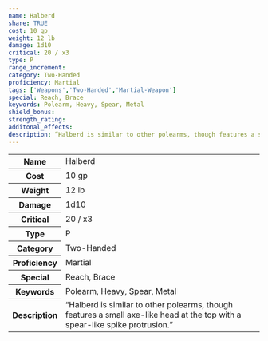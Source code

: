 ```yaml
---
name: Halberd
share: TRUE
cost: 10 gp
weight: 12 lb
damage: 1d10
critical: 20 / x3
type: P
range_increment: 
category: Two-Handed
proficiency: Martial
tags: ['Weapons','Two-Handed','Martial-Weapon']
special: Reach, Brace
keywords: Polearm, Heavy, Spear, Metal
shield_bonus: 
strength_rating: 
additonal_effects: 
description: “Halberd is similar to other polearms, though features a small axe-like head at the top with a spear-like spike protrusion.”
---
```

<p><span style="overflow-x: auto;"><table><tbody><tr><th>Name</th><td>Halberd</td></tr><tr><th>Cost</th><td>10 gp</td></tr><tr><th>Weight</th><td>12 lb</td></tr><tr><th>Damage</th><td>1d10</td></tr><tr><th>Critical</th><td>20 / x3</td></tr><tr><th>Type</th><td>P</td></tr><tr><th>Category</th><td>Two-Handed</td></tr><tr><th>Proficiency</th><td>Martial</td></tr><tr><th>Special</th><td>Reach, Brace</td></tr><tr><th>Keywords</th><td>Polearm, Heavy, Spear, Metal</td></tr><tr><th>Description</th><td>“Halberd is similar to other polearms, though features a small axe-like head at the top with a spear-like spike protrusion.”</td></tr></tbody></table></span></p>